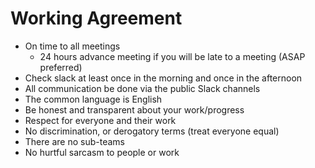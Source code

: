 # Working Agreement
* On time to all meetings
  * 24 hours advance meeting if you will be late to a meeting (ASAP preferred)
* Check slack at least once in the morning and once in the afternoon
* All communication be done via the public Slack channels
* The common language is English
* Be honest and transparent about your work/progress
* Respect for everyone and their work
* No discrimination, or derogatory terms (treat everyone equal)
* There are no sub-teams
* No hurtful sarcasm to people or work
